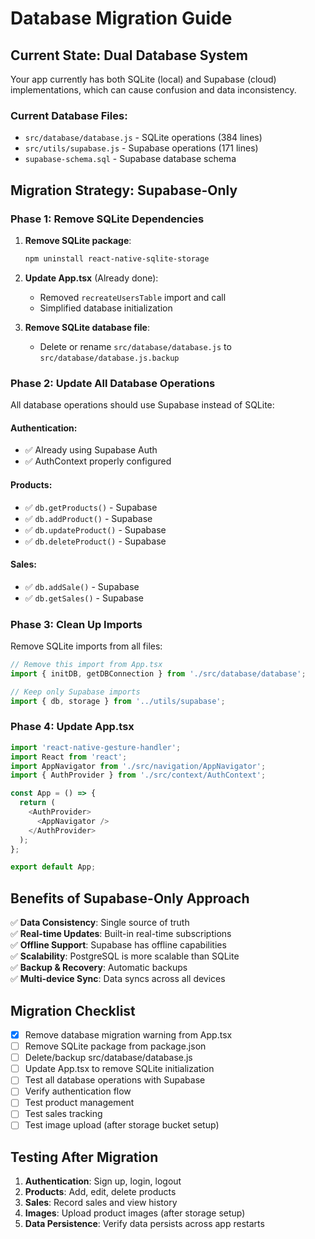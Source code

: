 # Database Migration Guide

## Current State: Dual Database System

Your app currently has both SQLite (local) and Supabase (cloud) implementations, which can cause confusion and data inconsistency.

### Current Database Files:
- `src/database/database.js` - SQLite operations (384 lines)
- `src/utils/supabase.js` - Supabase operations (171 lines)
- `supabase-schema.sql` - Supabase database schema

## Migration Strategy: Supabase-Only

### Phase 1: Remove SQLite Dependencies

1. **Remove SQLite package**:
   ```bash
   npm uninstall react-native-sqlite-storage
   ```

2. **Update App.tsx** (Already done):
   - Removed `recreateUsersTable` import and call
   - Simplified database initialization

3. **Remove SQLite database file**:
   - Delete or rename `src/database/database.js` to `src/database/database.js.backup`

### Phase 2: Update All Database Operations

All database operations should use Supabase instead of SQLite:

#### Authentication:
- ✅ Already using Supabase Auth
- ✅ AuthContext properly configured

#### Products:
- ✅ `db.getProducts()` - Supabase
- ✅ `db.addProduct()` - Supabase
- ✅ `db.updateProduct()` - Supabase
- ✅ `db.deleteProduct()` - Supabase

#### Sales:
- ✅ `db.addSale()` - Supabase
- ✅ `db.getSales()` - Supabase

### Phase 3: Clean Up Imports

Remove SQLite imports from all files:

```javascript
// Remove this import from App.tsx
import { initDB, getDBConnection } from './src/database/database';

// Keep only Supabase imports
import { db, storage } from '../utils/supabase';
```

### Phase 4: Update App.tsx

```javascript
import 'react-native-gesture-handler';
import React from 'react';
import AppNavigator from './src/navigation/AppNavigator';
import { AuthProvider } from './src/context/AuthContext';

const App = () => {
  return (
    <AuthProvider>
      <AppNavigator />
    </AuthProvider>
  );
};

export default App;
```

## Benefits of Supabase-Only Approach

✅ **Data Consistency**: Single source of truth  
✅ **Real-time Updates**: Built-in real-time subscriptions  
✅ **Offline Support**: Supabase has offline capabilities  
✅ **Scalability**: PostgreSQL is more scalable than SQLite  
✅ **Backup & Recovery**: Automatic backups  
✅ **Multi-device Sync**: Data syncs across all devices  

## Migration Checklist

- [x] Remove database migration warning from App.tsx
- [ ] Remove SQLite package from package.json
- [ ] Delete/backup src/database/database.js
- [ ] Update App.tsx to remove SQLite initialization
- [ ] Test all database operations with Supabase
- [ ] Verify authentication flow
- [ ] Test product management
- [ ] Test sales tracking
- [ ] Test image upload (after storage bucket setup)

## Testing After Migration

1. **Authentication**: Sign up, login, logout
2. **Products**: Add, edit, delete products
3. **Sales**: Record sales and view history
4. **Images**: Upload product images (after storage setup)
5. **Data Persistence**: Verify data persists across app restarts 